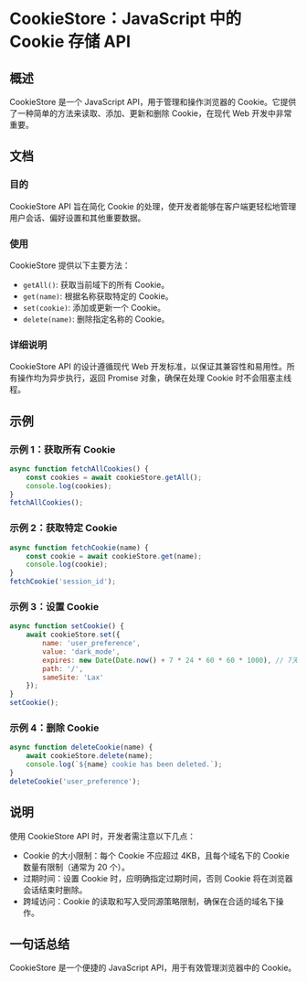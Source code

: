 <!--
Meta Description: # CookieStore：JavaScript 中的 Cookie 存储 API ## 概述 CookieStore 是一个 JavaScript API，用于管理和操作浏览器的 Cookie。它提供了一种简单的方法来读取、添加、更新和删除 Cookie，在现代 Web 开发中非常重要。 ## 文...
Meta Keywords: cookie, cookiestore, name, javascript, api
-->

# CookieStore：JavaScript 中的 Cookie 存储 API

## 概述
CookieStore 是一个 JavaScript API，用于管理和操作浏览器的 Cookie。它提供了一种简单的方法来读取、添加、更新和删除 Cookie，在现代 Web 开发中非常重要。

## 文档
### 目的
CookieStore API 旨在简化 Cookie 的处理，使开发者能够在客户端更轻松地管理用户会话、偏好设置和其他重要数据。

### 使用
CookieStore 提供以下主要方法：
- `getAll()`: 获取当前域下的所有 Cookie。
- `get(name)`: 根据名称获取特定的 Cookie。
- `set(cookie)`: 添加或更新一个 Cookie。
- `delete(name)`: 删除指定名称的 Cookie。

### 详细说明
CookieStore API 的设计遵循现代 Web 开发标准，以保证其兼容性和易用性。所有操作均为异步执行，返回 Promise 对象，确保在处理 Cookie 时不会阻塞主线程。

## 示例
### 示例 1：获取所有 Cookie
```javascript
async function fetchAllCookies() {
    const cookies = await cookieStore.getAll();
    console.log(cookies);
}
fetchAllCookies();
```

### 示例 2：获取特定 Cookie
```javascript
async function fetchCookie(name) {
    const cookie = await cookieStore.get(name);
    console.log(cookie);
}
fetchCookie('session_id');
```

### 示例 3：设置 Cookie
```javascript
async function setCookie() {
    await cookieStore.set({
        name: 'user_preference',
        value: 'dark_mode',
        expires: new Date(Date.now() + 7 * 24 * 60 * 60 * 1000), // 7天后过期
        path: '/',
        sameSite: 'Lax'
    });
}
setCookie();
```

### 示例 4：删除 Cookie
```javascript
async function deleteCookie(name) {
    await cookieStore.delete(name);
    console.log(`${name} cookie has been deleted.`);
}
deleteCookie('user_preference');
```

## 说明
使用 CookieStore API 时，开发者需注意以下几点：
- Cookie 的大小限制：每个 Cookie 不应超过 4KB，且每个域名下的 Cookie 数量有限制（通常为 20 个）。
- 过期时间：设置 Cookie 时，应明确指定过期时间，否则 Cookie 将在浏览器会话结束时删除。
- 跨域访问：Cookie 的读取和写入受同源策略限制，确保在合适的域名下操作。

## 一句话总结
CookieStore 是一个便捷的 JavaScript API，用于有效管理浏览器中的 Cookie。